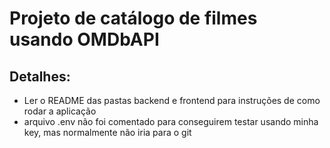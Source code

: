 # Projeto de catálogo de filmes usando OMDbAPI

## Detalhes:
- Ler o README das pastas backend e frontend para instruções de como rodar a aplicação
- arquivo .env não foi comentado para conseguirem testar usando minha key, mas normalmente não iria para o git